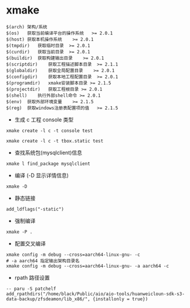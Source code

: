 # xmake

```shell
$(arch) 架构/系统
$(os)	获取当前编译平台的操作系统	>= 2.0.1
$(host)	获取本机操作系统	>= 2.0.1
$(tmpdir)	获取临时目录	>= 2.0.1
$(curdir)	获取当前目录	>= 2.0.1
$(buildir)	获取构建输出目录	>= 2.0.1
$(scriptdir)	获取工程描述脚本目录	>= 2.1.1
$(globaldir)	获取全局配置目录	>= 2.0.1
$(configdir)	获取本地工程配置目录	>= 2.0.1
$(programdir)	xmake安装脚本目录	>= 2.1.5
$(projectdir)	获取工程根目录	>= 2.0.1
$(shell)	执行外部shell命令	>= 2.0.1
$(env)	获取外部环境变量	>= 2.1.5
$(reg)	获取windows注册表配置项的值	>= 2.1.5
```

- 生成 c 工程 console 类型
```shell
xmake create -l c -t console test

xmake create -l c -t tbox.static test
```

- 查找系统包(mysqlclient)信息
```shell
xmake l find_package mysqlclient
```

- 编译 (-D 显示详情信息)
```shell
xmake -D
```

- 静态链接
```shell
add_ldflags("-static")
```

- 强制编译
```shell
xmake -P .
```

- 配置交叉编译
```shell
xmake config -m debug --cross=aarch64-linux-gnu- -c
# -a aarch64 指定输出架构目录名
xmake config -m debug --cross=aarch64-linux-gnu- -a aarch64 -c
```

- rpath 路径设置
```shell
-- paru -S patchelf
add_rpathdirs("/home/black/Public/aio/aio-tools/huanweicloun-sdk-s3-data-backup/zfsdeamon/lib_x86/", {installonly = true})
```


